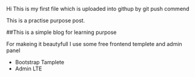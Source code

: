 Hi This is my first file which is uploaded into githup by git push commend

This is a practise purpose post.

##This is a simple blog for learning purpose

For makeing it beautyfull I use some free frontend templete and admin panel
<ul>
	<li>Bootstrap Tamplete</li>
	<li>Admin LTE</li>
</ul>